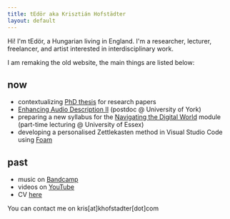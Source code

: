 ```yaml
---
title: tEdör aka Krisztián Hofstädter
layout: default
---
```


Hi! I'm tEdör, a Hungarian living in England. I'm a researcher, lecturer, freelancer, and artist interested in interdisciplinary work.

I am remaking the old website, the main things are listed below: 

## now
- contextualizing [PhD thesis](https://www.researchgate.net/publication/368365376_Developing_Brain-Computer_Music_Interfaces_for_Meditation) for research papers 
- [Enhancing Audio Description II](https://enhancingaudiodescription.com/) (postdoc @ University of York)
- preparing a new syllabus for the [Navigating the Digital World](https://github.com/khofstadter/CS220AU) module (part-time lecturing @ University of Essex)
- developing a personalised Zettlekasten method in Visual Studio Code using [Foam](https://foambubble.github.io/foam/)


## past
- music on [Bandcamp](https://tedor.bandcamp.com/)
- videos on [YouTube](https://www.youtube.com/@krishofstadter/videos)
- CV [here](assets/doc/Hofstadter-cv-2023.pdf)

You can contact me on kris[at]khofstadter[dot]com

<div id="quote"></div>

<script>
  const quotes = {{ site.data.quotes | jsonify }};
  const quote = quotes[Math.floor(Math.random() * quotes.length)];
  document.getElementById("quote").innerHTML =
    `<blockquote><p>${quote.quote}  ~${quote.author} (${quote.year})</blockquote>`;
</script>

<script>
        function contrast() {
            var element = document.body;
            element.classList.toggle("dark-mode");
        }
    </script>



